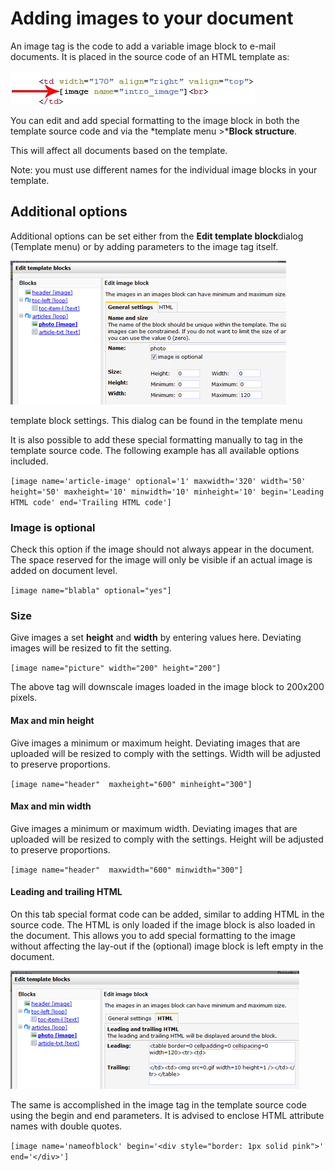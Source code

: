 # Adding images to your document

An image tag is the code to add a variable image block to e-mail
documents. It is placed in the source code of an HTML template as:

![](../images/imageblocktag.png)

You can edit and add special formatting to the image block in both the
template source code and via the *template menu \>***Block structure**.

This will affect all documents based on the template.

Note: you must use different names for the individual image blocks in
your template.

Additional options
------------------

Additional options can be set either from the **Edit template
block**dialog (Template menu) or by adding parameters to the image tag
itself.

![](../images/blockoptions.png)

template block settings. This dialog can be found in the template menu

It is also possible to add these special formatting manually to tag in
the template source code. The following example has all available
options included.

`[image name='article-image' optional='1' maxwidth='320' width='50' height='50' maxheight='10' minwidth='10' minheight='10' begin='Leading HTML code' end='Trailing HTML code'] `

### Image is optional

Check this option if the image should not always appear in the document.
The space reserved for the image will only be visible if an actual image
is added on document level.

`[image name="blabla" optional="yes"]`

### Size

Give images a set **height** and **width** by entering values here.
Deviating images will be resized to fit the setting.

`[image name="picture" width="200" height="200"]`

The above tag will downscale images loaded in the image block to 200x200
pixels.

#### **Max and min height**

Give images a minimum or maximum height. Deviating images that are
uploaded will be resized to comply with the settings. Width will be
adjusted to preserve proportions.

`[image name="header"  maxheight="600" minheight="300"]`

#### **Max and min width**

Give images a minimum or maximum width. Deviating images that are
uploaded will be resized to comply with the settings. Height will be
adjusted to preserve proportions.

`[image name="header"  maxwidth="600" minwidth="300"]`

#### **Leading and trailing HTML**

On this tab special format code can be added, similar to adding HTML in
the source code. The HTML is only loaded if the image block is also
loaded in the document. This allows you to add special formatting to the
image without affecting the lay-out if the (optional) image block is
left empty in the document.

![](../images/leadingtrailinghtml.png)

The same is accomplished in the image tag in the template source code
using the begin and end parameters. It is advised to enclose HTML
attribute names with double quotes.

`[image name='nameofblock' begin='<div style="border: 1px solid pink">' end='</div>']`
